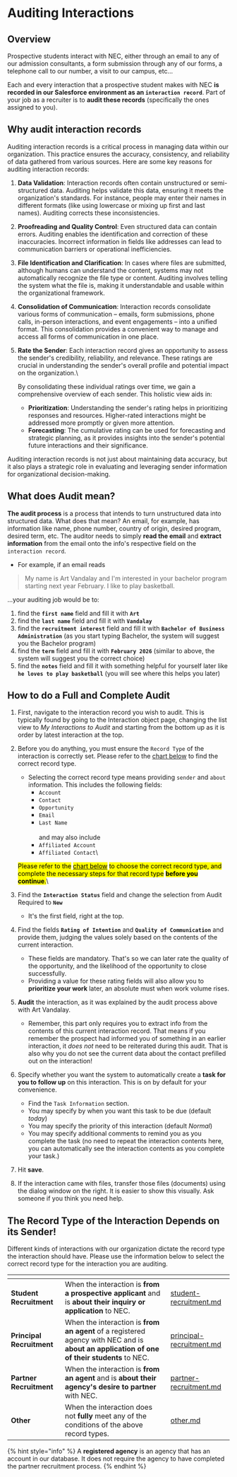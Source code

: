 # Auditing Interactions

## Overview

Prospective students interact with NEC, either through an email to any of our admission consultants, a form submission through any of our forms, a telephone call to our number, a visit to our campus, etc...

Each and every interaction that a prospective student makes with NEC **is recorded in our Salesforce environment as an `interaction record`**. Part of your job as a recruiter is to **audit these records** (specifically the ones assigned to you).

## Why audit interaction records

Auditing interaction records is a critical process in managing data within our organization. This practice ensures the accuracy, consistency, and reliability of data gathered from various sources. Here are some key reasons for auditing interaction records:

1. **Data Validation**: Interaction records often contain unstructured or semi-structured data. Auditing helps validate this data, ensuring it meets the organization's standards. For instance, people may enter their names in different formats (like using lowercase or mixing up first and last names). Auditing corrects these inconsistencies.
2. **Proofreading and Quality Control**: Even structured data can contain errors. Auditing enables the identification and correction of these inaccuracies. Incorrect information in fields like addresses can lead to communication barriers or operational inefficiencies.
3. **File Identification and Clarification**: In cases where files are submitted, although humans can understand the content, systems may not automatically recognize the file type or content. Auditing involves telling the system what the file is, making it understandable and usable within the organizational framework.
4. **Consolidation of Communication**: Interaction records consolidate various forms of communication – emails, form submissions, phone calls, in-person interactions, and event engagements – into a unified format. This consolidation provides a convenient way to manage and access all forms of communication in one place.
5.  **Rate the Sender**: Each interaction record gives an opportunity to assess the sender's credibility, reliability, and relevance. These ratings are crucial in understanding the sender's overall profile and potential impact on the organization.\


    By consolidating these individual ratings over time, we gain a comprehensive overview of each sender. This holistic view aids in:

    * **Prioritization**: Understanding the sender's rating helps in prioritizing responses and resources. Higher-rated interactions might be addressed more promptly or given more attention.
    * **Forecasting**: The cumulative rating can be used for forecasting and strategic planning, as it provides insights into the sender's potential future interactions and their significance.

Auditing interaction records is not just about maintaining data accuracy, but it also plays a strategic role in evaluating and leveraging sender information for organizational decision-making.

## What does Audit mean?

**The audit process** is a process that intends to turn unstructured data into structured data. What does that mean? An email, for example, has information like name, phone number, country of origin, desired program, desired term, etc. The auditor needs to simply **read the email** and **extract information** from the email onto the info's respective field on the `interaction record`.

* For example, if an email reads

> My name is Art Vandalay and I'm interested in your bachelor program starting next year February. I like to play basketball.

...your auditing job would be to:

1. find the **`first name`** field and fill it with **`Art`**
2. find the **`last name`** field and fill it with **`Vandalay`**
3. find the **`recruitment interest`** field and fill it with **`Bachelor of Business Administration`** (as you start typing Bachelor, the system will suggest you the Bachelor program)
4. find the **`term`** field and fill it with **`February 2026`** (similar to above, the system will suggest you the correct choice)
5. find the **`notes`** field and fill it with something helpful for yourself later like **`he loves to play basketball`** (you will see where this helps you later)

## How to do a Full and Complete Audit

1. First, navigate to the interaction record you wish to audit. This is typically found by going to the Interaction object page, changing the list view to _My Interactions to Audit_ and starting from the bottom up as it is order by latest interaction at the top.
2.  Before you do anything, you must ensure the `Record Type` of the interaction is correctly set. Please refer to the [chart below](./#the-record-type-of-the-interaction-depends-on-its-sender) to find the correct record type.

    * Selecting the correct record type means providing `sender` and `about` information. This includes the following fields:
      * `Account`
      * `Contact`
      * `Opportunity`
      * `Email`
      * `Last Name`\
        \
        and may also include
      * `Affiliated Account`
      * `Affiliated Contact`\


    <mark style="background-color:yellow;">Please refer to the</mark> [<mark style="background-color:yellow;">chart below</mark>](./#the-record-type-of-the-interaction-depends-on-its-sender) <mark style="background-color:yellow;">to choose the correct record type, and complete the necessary steps for that record type</mark> <mark style="background-color:yellow;"></mark><mark style="background-color:yellow;">**before you continue**</mark><mark style="background-color:yellow;">.</mark>\

3. Find the **`Interaction Status`** field and change the selection from Audit Required to **`New`**
   * It's the first field, right at the top.
4. Find the fields **`Rating of Intention`** and **`Quality of Communication`** and provide them, judging the values solely based on the contents of the current interaction.
   * These fields are mandatory. That's so we can later rate the quality of the opportunity, and the likelihood of the opportunity to close successfully.
   * Providing a value for these rating fields will also allow you to **prioritize your work** later, an absolute must when work volume rises.
5. **Audit** the interaction, as it was explained by the audit process above with Art Vandalay.
   * Remember, this part only requires you to extract info from the contents of this current interaction record. That means if you remember the prospect had informed you of something in an earlier interaction, it _does not_ need to be reiterated during this audit. That is also why you do not see the current data about the contact prefilled out on the interaction!
6. Specify whether you want the system to automatically create a **task for you to follow up** on this interaction. This is on by default for your convenience.
   * Find the `Task Information` section.
   * You may specify by when you want this task to be due (default _today_)
   * You may specify the priority of this interaction (default _Normal_)
   * You may specify additional comments to remind you as you complete the task (no need to repeat the interaction contents here, you can automatically see the interaction contents as you complete your task.)
7. Hit **save**.
8. If the interaction came with files, transfer those files (documents) using the dialog window on the right. It is easier to show this visually. Ask someone if you think you need help.

## The Record Type of the Interaction Depends on its Sender!

Different kinds of interactions with our organization dictate the record type the interaction should have. Please use the information below to select the correct record type for the interaction you are auditing.



<table data-view="cards"><thead><tr><th></th><th></th><th data-hidden data-card-target data-type="content-ref"></th></tr></thead><tbody><tr><td><strong>Student Recruitment</strong></td><td>When the interaction is <strong>from a prospective applicant</strong> and is <strong>about their inquiry or application</strong> to NEC.</td><td><a href="student-recruitment.md">student-recruitment.md</a></td></tr><tr><td><strong>Principal Recruitment</strong></td><td>When the interaction is <strong>from an agent</strong> of a registered agency with NEC and is <strong>about an application of one of their students</strong> to NEC.</td><td><a href="principal-recruitment.md">principal-recruitment.md</a></td></tr><tr><td><strong>Partner Recruitment</strong></td><td>When the interaction is <strong>from an agent</strong> and is <strong>about their agency's desire to partner</strong> with NEC.</td><td><a href="partner-recruitment.md">partner-recruitment.md</a></td></tr><tr><td><strong>Other</strong></td><td>When the interaction does not <strong>fully</strong> meet any of the conditions of the above record types.</td><td><a href="other.md">other.md</a></td></tr></tbody></table>



{% hint style="info" %}
A **registered agency** is an agency that has an account in our database. It does not require the agency to have completed the partner recruitment process.
{% endhint %}
